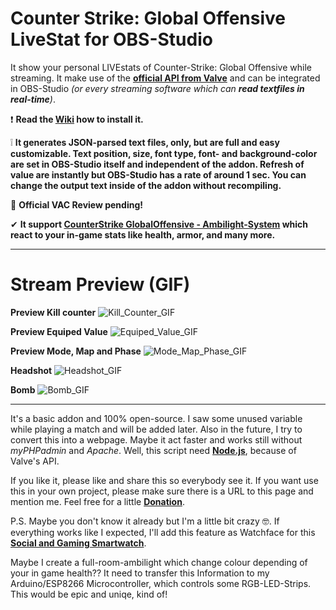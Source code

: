 # Counter Strike: Global Offensive LiveStat for OBS-Studio
It show your personal LIVEstats of Counter-Strike: Global Offensive while streaming. It make use of the **[official API from Valve](https://developer.valvesoftware.com/wiki/Counter-Strike:_Global_Offensive_Game_State_Integration#Sample_HTTP_POST_Endpoint_Server)** and can be integrated in OBS-Studio _(or every streaming software which can **read textfiles in real-time**)_.

❗ **Read the [Wiki](https://github.com/TheAmadeus25/CounterStrike-GlobalOffensive-LiveStat-for-OBS-Studio/wiki) how to install it.**

❕ **It generates JSON-parsed text files, only, but are full and easy customizable. Text position, size, font type, font- and background-color are set in OBS-Studio itself and independent of the addon. Refresh of value are instantly but OBS-Studio has a rate of around 1 sec. You can change the output text inside of the addon without recompiling.**

💬 **Official VAC Review pending!**

✔ **It support [CounterStrike GlobalOffensive - Ambilight-System](https://github.com/TheAmadeus25/CounterStrike-GlobalOffensive-Ambilight-System) which react to your in-game stats like health, armor, and many more.**

***

# Stream Preview (GIF)

**Preview Kill counter**
![Kill_Counter_GIF](https://github.com/TheAmadeus25/CounterStrike-GlobalOffensive-LiveStat-for-OBS-Studio/blob/master/Photos/Kill%20Counter.gif)

**Preview Equiped Value**
![Equiped_Value_GIF](https://github.com/TheAmadeus25/CounterStrike-GlobalOffensive-LiveStat-for-OBS-Studio/blob/master/Photos/Equiped%20Value.gif)

**Preview Mode, Map and Phase**
![Mode_Map_Phase_GIF](https://github.com/TheAmadeus25/CounterStrike-GlobalOffensive-LiveStat-for-OBS-Studio/blob/master/Photos/Map%20and%20Round.gif)

**Headshot**
![Headshot_GIF](https://github.com/TheAmadeus25/CounterStrike-GlobalOffensive-LiveStat-for-OBS-Studio/blob/master/Photos/Headshot.gif)

**Bomb**
![Bomb_GIF](https://github.com/TheAmadeus25/CounterStrike-GlobalOffensive-LiveStat-for-OBS-Studio/blob/master/Photos/Bomb.gif)


***

It's a basic addon and 100% open-source. I saw some unused variable while playing a match and will be added later. Also in the future, I try to convert this into a webpage. Maybe it act faster and works still without _myPHPadmin_ and _Apache_. Well, this script need **[Node.js](https://nodejs.org/)**, because of Valve's API.

If you like it, please like and share this so everybody see it. If you want use this in your own project, please make sure there is a URL to this page and mention me. Feel free for a little **[Donation](https://www.paypal.com/cgi-bin/webscr?cmd=_s-xclick&hosted_button_id=GLQ52YVTN24CN&source=url)**.

P.S. Maybe you don't know it already but I'm a little bit crazy 🤓. If everything works like I expected, I'll add this feature as Watchface for this **[Social and Gaming Smartwatch](https://theamadeus25.github.io/LaColorduino/)**.

Maybe I create a full-room-ambilight which change colour depending of your in game health?? It need to transfer this Information to my Arduino/ESP8266 Microcontroller, which controls some RGB-LED-Strips. This would be epic and uniqe, kind of!
